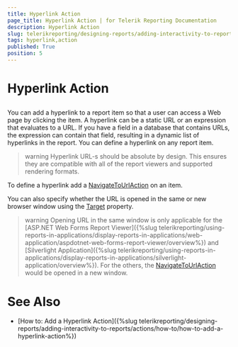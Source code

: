 ```yaml
---
title: Hyperlink Action
page_title: Hyperlink Action | for Telerik Reporting Documentation
description: Hyperlink Action
slug: telerikreporting/designing-reports/adding-interactivity-to-reports/actions/hyperlink-action
tags: hyperlink,action
published: True
position: 5
---
```


# Hyperlink Action



## 

You can add a hyperlink to a report item so that a user can access a Web page by clicking the item.        	A hyperlink can be a static URL or an expression that evaluates to a URL. If you have a field in a database        	that contains URLs, the expression can contain that field, resulting in a dynamic list of hyperlinks in the        	report. You can define a hyperlink on any report item. 

>warning Hyperlink URL-s should be absolute by design. This ensures they are compatible with all of the report viewers and supported rendering formats.           


To define a hyperlink add a [NavigateToUrlAction](/reporting/api/Telerik.Reporting.NavigateToUrlAction) on an item.

You can also specify whether the URL is opened in the same or new browser window using the        		[Target](/reporting/api/Telerik.Reporting.NavigateToUrlAction#Telerik_Reporting_NavigateToUrlAction_Target) property.

>warning Opening URL in the same window is only applicable for the [ASP.NET Web Forms Report Viewer]({%slug telerikreporting/using-reports-in-applications/display-reports-in-applications/web-application/aspdotnet-web-forms-report-viewer/overview%}) and [Silverlight Application]({%slug telerikreporting/using-reports-in-applications/display-reports-in-applications/silverlight-application/overview%}). 	For the others, the [NavigateToUrlAction](/reporting/api/Telerik.Reporting.NavigateToUrlAction) would be opened in a new window.


# See Also


 * [How to: Add a Hyperlink Action]({%slug telerikreporting/designing-reports/adding-interactivity-to-reports/actions/how-to/how-to-add-a-hyperlink-action%})
